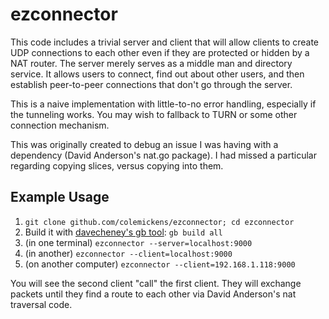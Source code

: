 # ezconnector

This code includes a trivial server and client that will allow clients to create UDP connections to each other even if they are protected or hidden by a NAT router. The server merely serves as a middle man and directory service. It allows users to connect, find out about other users, and then establish peer-to-peer connections that don't go through the server.

This is a naive implementation with little-to-no error handling, especially if the tunneling works. You may wish to fallback to TURN or some other connection mechanism.

This was originally created to debug an issue I was having with a dependency (David Anderson's nat.go package). I had missed a particular regarding copying slices, versus copying into them.

## Example Usage

1. `git clone github.com/colemickens/ezconnector; cd ezconnector`
2. Build it with [davecheney's gb tool](http://getgb.io/docs/install/): `gb build all`
3. (in one terminal) `ezconnector --server=localhost:9000`
4. (in another) `ezconnector --client=localhost:9000`
5. (on another computer) `ezconnector --client=192.168.1.118:9000`

You will see the second client "call" the first client. They will exchange packets until they find a route to each other via David Anderson's nat traversal code.